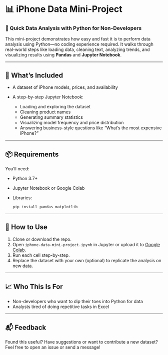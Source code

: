 # 📊 iPhone Data Mini-Project

### 🐍 Quick Data Analysis with Python for Non-Developers

This mini-project demonstrates how easy and fast it is to perform data analysis using Python—no coding experience required. It walks through real-world steps like loading data, cleaning text, analyzing trends, and visualizing results using **Pandas** and **Jupyter Notebook**.

---

## 🔧 What’s Included

* A dataset of iPhone models, prices, and availability
* A step-by-step Jupyter Notebook:

  * Loading and exploring the dataset
  * Cleaning product names
  * Generating summary statistics
  * Visualizing model frequency and price distribution
  * Answering business-style questions like “What’s the most expensive iPhone?”

---

## 📦 Requirements

You’ll need:

* Python 3.7+
* Jupyter Notebook or Google Colab
* Libraries:

  ```bash
  pip install pandas matplotlib
  ```

---

## 🚀 How to Use

1. Clone or download the repo.
2. Open `iphone-data-mini-project.ipynb` in Jupyter or upload it to [Google Colab](https://colab.research.google.com/).
3. Run each cell step-by-step.
4. Replace the dataset with your own (optional) to replicate the analysis on new data.

---

## 📈 Who This Is For

* Non-developers who want to dip their toes into Python for data
* Analysts tired of doing repetitive tasks in Excel

---

## 📬 Feedback

Found this useful? Have suggestions or want to contribute a new dataset? Feel free to open an issue or send a message!
